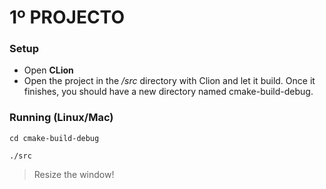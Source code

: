 # 1º PROJECTO

### Setup
- Open **CLion** 
- Open the project in the */src* directory with Clion and let it build. Once it finishes, you should have a new directory named cmake-build-debug.

### Running (Linux/Mac)

```
cd cmake-build-debug
```
```
./src
```
> Resize the window!
